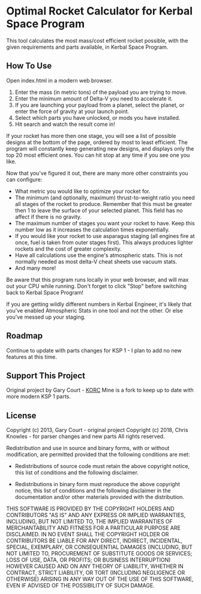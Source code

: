 # Optimal Rocket Calculator for Kerbal Space Program

This tool calculates the most mass/cost efficient rocket possible, with the given requirements and parts available, in Kerbal Space Program.

## How To Use

Open index.html in a modern web browser.

1. Enter the mass (in metric tons) of the payload you are trying to move.
2. Enter the minimum amount of Delta-V you need to accelerate it.
3. If you are launching your payload from a planet, select the planet, or enter the force of gravity at your launch point.
4. Select which parts you have unlocked, or mods you have installed.
5. Hit search and watch the result come in!

If your rocket has more then one stage, you will see a list of possible designs at the bottom of the page, ordered by most to least efficient.
The program will constantly keep generating new designs, and displays only the top 20 most efficient ones. You can hit stop at any time if you see one you like.

Now that you've figured it out, there are many more other constraints you can configure:

* What metric you would like to optimize your rocket for.
* The minimum (and optionally, maximum) thrust-to-weight ratio you need all stages of the rocket to produce. 
  Remember that this must be greater then 1 to leave the surface of your selected planet. This field has no affect if there is no gravity.
* The maximum number of stages you want your rocket to have.
  Keep this number low as it increases the calculation times exponentially.
* If you would like your rocket to use asparagus staging (all engines fire at once, fuel is taken from outer stages first). This always produces lighter rockets and the cost of greater complexity.
* Have all calculations use the engine's atmospheric stats. This is not normally needed as most delta-V cheat sheets use vacuum stats.
* And many more!

Be aware that this program runs locally in your web browser, and will max out your CPU while running. Don't forget to click "Stop" before switching back to Kerbal Space Program!

If you are getting wildly different numbers in Kerbal Engineer, it's likely that you've enabled Atmospheric Stats in one tool and not the other. Or else you've messed up your staging.

## Roadmap

Continue to update with parts changes for KSP 1 - I plan to add no new features at this time.

## Support This Project

Original project by Gary Court - [KORC](https://github.com/garycourt/korc) 
Mine is a fork to keep up to date with more modern KSP 1 parts.  

## License

Copyright (c) 2013, Gary Court - original project 
Copyright (c) 2018, Chris Knowles - for parser changes and new parts
All rights reserved.

Redistribution and use in source and binary forms, with or without
modification, are permitted provided that the following conditions are met:

* Redistributions of source code must retain the above copyright notice, this
  list of conditions and the following disclaimer.

* Redistributions in binary form must reproduce the above copyright notice,
  this list of conditions and the following disclaimer in the documentation
  and/or other materials provided with the distribution.

THIS SOFTWARE IS PROVIDED BY THE COPYRIGHT HOLDERS AND CONTRIBUTORS "AS IS"
AND ANY EXPRESS OR IMPLIED WARRANTIES, INCLUDING, BUT NOT LIMITED TO, THE
IMPLIED WARRANTIES OF MERCHANTABILITY AND FITNESS FOR A PARTICULAR PURPOSE ARE
DISCLAIMED. IN NO EVENT SHALL THE COPYRIGHT HOLDER OR CONTRIBUTORS BE LIABLE
FOR ANY DIRECT, INDIRECT, INCIDENTAL, SPECIAL, EXEMPLARY, OR CONSEQUENTIAL
DAMAGES (INCLUDING, BUT NOT LIMITED TO, PROCUREMENT OF SUBSTITUTE GOODS OR
SERVICES; LOSS OF USE, DATA, OR PROFITS; OR BUSINESS INTERRUPTION) HOWEVER
CAUSED AND ON ANY THEORY OF LIABILITY, WHETHER IN CONTRACT, STRICT LIABILITY,
OR TORT (INCLUDING NEGLIGENCE OR OTHERWISE) ARISING IN ANY WAY OUT OF THE USE
OF THIS SOFTWARE, EVEN IF ADVISED OF THE POSSIBILITY OF SUCH DAMAGE.
